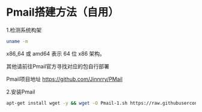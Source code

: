 # Pmail搭建方法（自用）

1.检测系统构架

```bash
uname -m

```

x86_64 或 amd64 表示 64 位 x86 架构。

其他请前往Pmail官方寻找对应的包自行部署

Pmail项目地址 https://github.com/Jinnrry/PMail

2.安装Pmail

```bash
apt-get install wget -y && wget -O Pmail-1.sh https://raw.githubusercontent.com/lisi-123/Pmail-selfuse/main/Pmail-1.sh && chmod +x Pmail-1.sh && ./Pmail-1.sh
```




```bash
